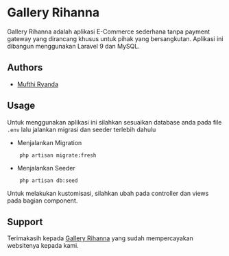 
# Gallery Rihanna

Gallery Rihanna adalah aplikasi E-Commerce sederhana tanpa payment gateway
yang dirancang khusus untuk pihak yang bersangkutan. Aplikasi ini dibangun
menggunakan Laravel 9 dan MySQL.

## Authors

- [Mufthi Ryanda](https://www.instagram.com/mufthi_ryanda)


## Usage

Untuk menggunakan aplikasi ini silahkan sesuaikan database anda
pada file ```.env```
lalu jalankan migrasi dan seeder terlebih dahulu

- Menjalankan Migration

```
    php artisan migrate:fresh
```
- Menjalankan Seeder

```
    php artisan db:seed
```

Untuk melakukan kustomisasi, silahkan ubah pada controller dan views
pada bagian component.

## Support

Terimakasih kepada [Gallery Rihanna](https://galleryrihanna.online) yang sudah mempercayakan websitenya
kepada kami.

